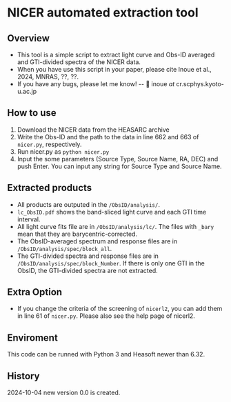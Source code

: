 # NICER automated extraction tool
## Overview
- This tool is a simple script to extract light curve and Obs-ID averaged and GTI-divided spectra of the NICER data.
- When you have use this script in your paper, please cite Inoue et al., 2024, MNRAS, ??, ??.
- If you have any bugs, please let me know!
--  📧 inoue *at* cr.scphys.kyoto-u.ac.jp

## How to use
1. Download the NICER data from the HEASARC archive
2. Write the Obs-ID and the path to the data in line 662 and 663 of <code>nicer.py</code>, respectively.
3. Run nicer.py as <code>python nicer.py</code> 
4. Input the some parameters (Source Type, Source Name, RA, DEC) and push Enter. You can input any string for Source Type and Source Name.

## Extracted products
- All products are outputed in the <code>/ObsID/analysis/</code>.
- <code>lc_ObsID.pdf</code> shows the band-sliced light curve and each GTI time interval.
- All light curve fits file are in <code>/ObsID/analysis/lc/</code>. The files with <code>_bary</code> mean that they are barycentric-corrected.
- The ObsID-averaged spectrum and response files are in <code>/ObsID/analysis/spec/block_all</code>.
- The GTI-divided spectra and response files are in <code>/ObsID/analysis/spec/block_Number</code>. If there is only one GTI in the ObsID, the GTI-divided spectra are not extracted.

## Extra Option
- If you change the criteria of the screening of <code>nicerl2</code>, you can add them in line 61 of <code>nicer.py</code>. Please also see the help page of nicerl2.

## Enviroment
This code can be runned with Python 3 and Heasoft newer than 6.32.

## History
2024-10-04 new version 0.0 is created.
